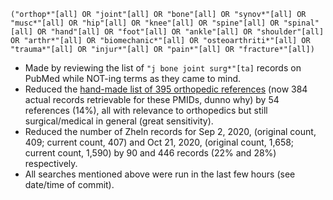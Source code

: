 `("orthop*"[all] OR "joint"[all] OR "bone"[all] OR "synov*"[all] OR "musc*"[all] OR "hip"[all] OR "knee"[all] OR "spine"[all] OR "spinal"[all] OR "hand"[all] OR "foot"[all] OR "ankle"[all] OR "shoulder"[all] OR "arthr*"[all] OR "biomechanic*"[all] OR "osteoarthriti*"[all] OR "trauma*"[all] OR "injur*"[all] OR "pain*"[all] OR "fracture*"[all])`

* Made by reviewing the list of `"j bone joint surg*"[ta]` records on PubMed while NOT-ing terms as they came to mind.
* Reduced the [hand-made list of 395 orthopedic references](https://github.com/p1m-ortho/qs-global-ortho-search-queries/blob/global-sr-query/legacy/systematic_live%20-%20ors.csv) (now 384 actual records retrievable for these PMIDs, dunno why) by 54 references (14%), all with relevance to orthopedics but still surgical/medical in general (great sensitivity).
* Reduced the number of Zheln records for Sep 2, 2020, (original count, 409; current count, 407) and Oct 21, 2020, (original count, 1,658; current count, 1,590) by 90 and 446 records (22% and 28%) respectively.
* All searches mentioned above were run in the last few hours (see date/time of commit).
